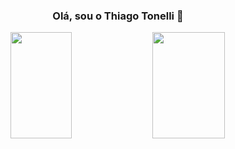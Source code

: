    <h3 align="center">Olá, sou o Thiago Tonelli 🌼</h3>

<div align="center">
    <img height="170em" width="44.2%" src="https://github-readme-stats.vercel.app/api?username=thiagkk&show_icons=true&theme=vue-dark"/>  
    <img height="170em" width="48%" src="https://github-readme-stats.vercel.app/api/top-langs/?username=thiagkk&layout=compact&size_weight=0.5&count_weight=0&theme=vue-dark"/>
  </div>
